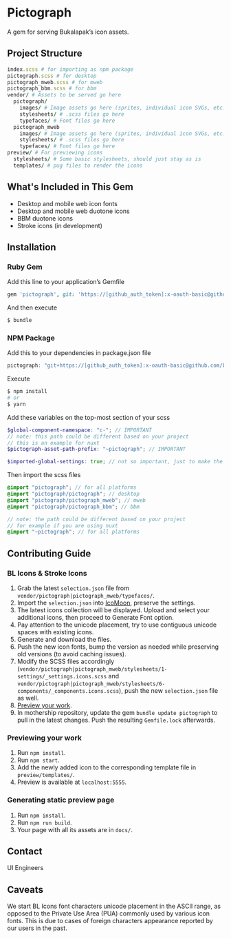 # Pictograph
A gem for serving Bukalapak’s icon assets.

## Project Structure

```ruby
index.scss # for importing as npm package
pictograph.scss # for desktop
pictograph_mweb.scss # for mweb
pictograph_bbm.scss # for bbm
vendor/ # Assets to be served go here
  pictograph/
    images/ # Image assets go here (sprites, individual icon SVGs, etc.)
    stylesheets/ # .scss files go here
    typefaces/ # Font files go here
  pictograph_mweb
    images/ # Image assets go here (sprites, individual icon SVGs, etc.)
    stylesheets/ # .scss files go here
    typefaces/ # Font files go here
preview/ # For previewing icons
  stylesheets/ # Some basic stylesheets, should just stay as is
  templates/ # pug files to render the icons
```

## What's Included in This Gem
- Desktop and mobile web icon fonts
- Desktop and mobile web duotone icons
- BBM duotone icons
- Stroke icons (in development)

## Installation

### Ruby Gem

Add this line to your application’s Gemfile

```ruby
gem 'pictograph', git: 'https://[github_auth_token]:x-oauth-basic@github.com/bukalapak/pictograph'
```

And then execute

```bash
$ bundle
```

### NPM Package

Add this to your dependencies in package.json file

```javascript
pictograph: "git+https://[github_auth_token]:x-oauth-basic@github.com/bukalapak/pictograph
```

Execute

```bash
$ npm install
# or
$ yarn
```

Add these variables on the top-most section of your scss

```scss
$global-component-namespace: "c-"; // IMPORTANT
// note: this path could be different based on your project
// this is an example for nuxt
$pictograph-asset-path-prefix: "~pictograph"; // IMPORTANT

$imported-global-settings: true; // not so important, just to make the warnings go away
```

Then import the scss files

```scss
@import "pictograph"; // for all platforms
@import "pictograph/pictograph"; // desktop
@import "pictograph/pictograph_mweb"; // mweb
@import "pictograph/pictograph_bbm"; // bbm

// note: the path could be different based on your project
// for example if you are using nuxt
@import "~pictograph"; // for all platforms
```


## Contributing Guide

### BL Icons & Stroke Icons
1. Grab the latest `selection.json` file from `vendor/pictograph|pictograph_mweb/typefaces/`.
2. Import the `selection.json` into [IcoMoon](https://icomoon.io/app), preserve the settings.
3. The latest icons collection will be displayed. Upload and select your additional icons, then proceed to Generate Font option.
4. Pay attention to the unicode placement, try to use contiguous unicode spaces with existing icons.
5. Generate and download the files.
6. Push the new icon fonts, bump the version as needed while preserving old versions (to avoid caching issues).
7. Modify the SCSS files accordingly (`vendor/pictograph|pictograph_mweb/stylesheets/1-settings/_settings.icons.scss` and `vendor/pictograph|pictograph_mweb/stylesheets/6-components/_components.icons.scss`), push the new `selection.json` file as well.
8. [Preview your work](#previewing-your-work).
9. In mothership repository, update the gem `bundle update pictograph` to pull in the latest changes. Push the resulting `Gemfile.lock` afterwards.

### Previewing your work
1. Run `npm install`.
2. Run `npm start`.
3. Add the newly added icon to the corresponding template file in `preview/templates/`.
4. Preview is available at `localhost:5555`.

### Generating static preview page
1. Run `npm install`.
2. Run `npm run build`.
3. Your page with all its assets are in `docs/`.

## Contact
UI Engineers

## Caveats
We start BL Icons font characters unicode placement in the ASCII range, as opposed to the Private Use Area (PUA) commonly used by various icon fonts. This is due to cases of foreign characters appearance reported by our users in the past.
